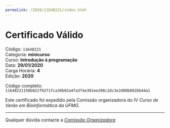 ```yaml
---
permalink: /2020/11648221/index.html
---
```


# Certificado Válido

Código: `11648221`<br>
Categoria: **minicurso**<br>
Curso: **Introdução à programação**<br>
Data: **29/01/2020**<br>
Carga Horária: **4**<br>
Edição: **2020**<br>


Código completo: `11648221158b022f9271fca30b02a4fa3f4e381ee208c2dc3e2d08b882bb44a1`


Este certificado foi expedido pela Comissão organizadora do *IV Curso de Verão em Bioinformática da UFMG*.

----

Qualquer dúvida contacte a [_Comissão Organizadora_](<mailto:cursobioinfoufmg@gmail.com$subject=[Certificados]>)

